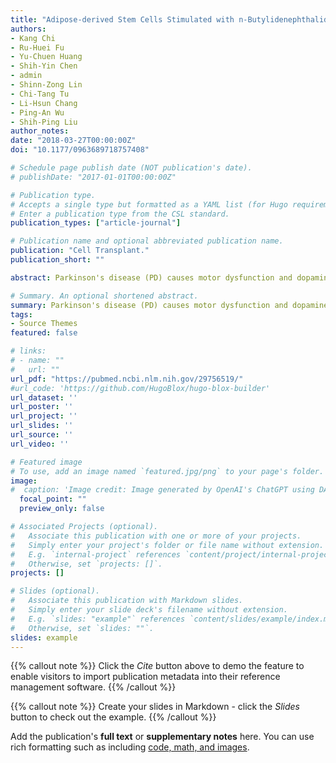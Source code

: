 ```yaml
---
title: "Adipose-derived Stem Cells Stimulated with n-Butylidenephthalide Exhibit Therapeutic Effects in a Mouse Model of Parkinson’s Disease"
authors:
- Kang Chi
- Ru-Huei Fu
- Yu-Chuen Huang
- Shih-Yin Chen
- admin
- Shinn-Zong Lin
- Chi-Tang Tu
- Li-Hsun Chang
- Ping-An Wu
- Shih-Ping Liu
author_notes:
date: "2018-03-27T00:00:00Z"
doi: "10.1177/0963689718757408"

# Schedule page publish date (NOT publication's date).
# publishDate: "2017-01-01T00:00:00Z"

# Publication type.
# Accepts a single type but formatted as a YAML list (for Hugo requirements).
# Enter a publication type from the CSL standard.
publication_types: ["article-journal"]

# Publication name and optional abbreviated publication name.
publication: "Cell Transplant."
publication_short: ""

abstract: Parkinson's disease (PD) causes motor dysfunction and dopaminergic cell death. Drug treatments can effectively reduce symptoms but often cause unwanted side effects. Stem cell therapies using cell replacement or indirect beneficial secretomes have recently emerged as potential therapeutic strategies. Although various types of stem cells have been proposed as possible candidates, adipose-derived stem cells (ADSCs) are easily obtainable, more abundant, less ethically disputed, and able to differentiate into multiple cell lineages. However, treatment of PD using adult stem cells is known to be less efficacious than neuron or embryonic stem cell transplantation. Therefore, improved therapies are urgently needed. n-Butylidenephthalide (BP), which is extracted from Angelica sinensis, has been shown to have anti-inflammatory and neuroprotective effects. Indeed, we previously demonstrated that BP treatment of ADSCs enhances the expression of neurogenesis and homing factors such as nuclear receptor related 1 protein, stromal-derived factor 1, and brain-derived neurotrophic factor. In the present study, we examined the ability of BP-pretreated ADSC transplantation to improve PD motor symptoms and protect dopamine neurons in a mouse model of PD. We evaluated the results using neuronal behavior tests such as beam walking, rotarod, and locomotor activity tests. ADSCs with or without BP pretreatment were transplanted into the striatum. Our findings demonstrated that ADSC transplantation improved motor abilities with varied efficacies and that BP stimulation improved the therapeutic effects of transplantation. Dopaminergic cell numbers returned to normal in ADSC-transplanted mice after 22 d. In summary, stimulating ADSCs with BP improved PD recovery efficiency. Thus, our results provide important new strategies to improve stem cell therapies for neurodegenerative diseases in future studies.

# Summary. An optional shortened abstract.
summary: Parkinson's disease (PD) causes motor dysfunction and dopaminergic cell death, with current treatments often leading to side effects. This study demonstrates that pretreating adipose-derived stem cells (ADSCs) with n-butylidenephthalide (BP), a compound with neuroprotective effects, enhances their therapeutic efficacy in a PD mouse model. Transplantation of BP-pretreated ADSCs improved motor symptoms and restored dopamine neuron levels, highlighting a promising strategy to enhance stem cell therapies for neurodegenerative diseases.
tags:
- Source Themes
featured: false

# links:
# - name: ""
#   url: ""
url_pdf: "https://pubmed.ncbi.nlm.nih.gov/29756519/"
#url_code: 'https://github.com/HugoBlox/hugo-blox-builder'
url_dataset: ''
url_poster: ''
url_project: ''
url_slides: ''
url_source: ''
url_video: ''

# Featured image
# To use, add an image named `featured.jpg/png` to your page's folder. 
image:
#  caption: 'Image credit: Image generated by OpenAI's ChatGPT using DALL·E.'
  focal_point: ""
  preview_only: false

# Associated Projects (optional).
#   Associate this publication with one or more of your projects.
#   Simply enter your project's folder or file name without extension.
#   E.g. `internal-project` references `content/project/internal-project/index.md`.
#   Otherwise, set `projects: []`.
projects: []

# Slides (optional).
#   Associate this publication with Markdown slides.
#   Simply enter your slide deck's filename without extension.
#   E.g. `slides: "example"` references `content/slides/example/index.md`.
#   Otherwise, set `slides: ""`.
slides: example
---
```


{{% callout note %}}
Click the *Cite* button above to demo the feature to enable visitors to import publication metadata into their reference management software.
{{% /callout %}}

{{% callout note %}}
Create your slides in Markdown - click the *Slides* button to check out the example.
{{% /callout %}}

Add the publication's **full text** or **supplementary notes** here. You can use rich formatting such as including [code, math, and images](https://docs.hugoblox.com/content/writing-markdown-latex/).
